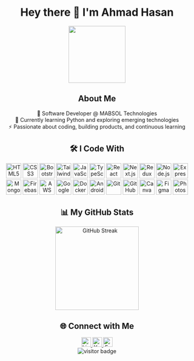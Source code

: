 <h1 align="center">Hey there 👋 I'm Ahmad Hasan</h1> <div align="center"> <img height="150" src="https://media.giphy.com/media/M9gbBd9nbDrOTu1Mqx/giphy.gif" /> </div>
<h2 align="center">About Me</h2> <p align="center"> 🔭 Software Developer @ MABSOL Technologies<br> 🌱 Currently learning Python and exploring emerging technologies<br> ⚡ Passionate about coding, building products, and continuous learning </p>
<h2 align="center">🛠 I Code With</h2> <div align="center"> <img src="https://cdn.jsdelivr.net/gh/devicons/devicon/icons/html5/html5-original.svg" height="40" alt="HTML5" /> <img src="https://cdn.jsdelivr.net/gh/devicons/devicon/icons/css3/css3-original.svg" height="40" alt="CSS3" /> <img src="https://cdn.jsdelivr.net/gh/devicons/devicon/icons/bootstrap/bootstrap-original.svg" height="40" alt="Bootstrap" /> <img src="https://cdn.jsdelivr.net/gh/devicons/devicon/icons/tailwindcss/tailwindcss-original-wordmark.svg" height="40" alt="TailwindCSS" /> <img src="https://cdn.jsdelivr.net/gh/devicons/devicon/icons/javascript/javascript-original.svg" height="40" alt="JavaScript" /> <img src="https://cdn.jsdelivr.net/gh/devicons/devicon/icons/typescript/typescript-original.svg" height="40" alt="TypeScript" /> <img src="https://cdn.jsdelivr.net/gh/devicons/devicon/icons/react/react-original.svg" height="40" alt="React" /> <img src="https://cdn.jsdelivr.net/gh/devicons/devicon/icons/nextjs/nextjs-original.svg" height="40" alt="Next.js" /> <img src="https://cdn.jsdelivr.net/gh/devicons/devicon/icons/redux/redux-original.svg" height="40" alt="Redux" /> <img src="https://cdn.jsdelivr.net/gh/devicons/devicon/icons/nodejs/nodejs-original.svg" height="40" alt="Node.js" /> <img src="https://cdn.jsdelivr.net/gh/devicons/devicon/icons/express/express-original.svg" height="40" alt="Express" /> <img src="https://cdn.jsdelivr.net/gh/devicons/devicon/icons/mongodb/mongodb-original.svg" height="40" alt="MongoDB" /> <img src="https://cdn.jsdelivr.net/gh/devicons/devicon/icons/firebase/firebase-plain.svg" height="40" alt="Firebase" /> <img src="https://cdn.jsdelivr.net/gh/devicons/devicon/icons/amazonwebservices/amazonwebservices-line-wordmark.svg" height="40" alt="AWS" /> <img src="https://cdn.jsdelivr.net/gh/devicons/devicon/icons/googlecloud/googlecloud-original.svg" height="40" alt="Google Cloud" /> <img src="https://cdn.jsdelivr.net/gh/devicons/devicon/icons/docker/docker-plain-wordmark.svg" height="40" alt="Docker" /> <img src="https://cdn.jsdelivr.net/gh/devicons/devicon/icons/androidstudio/androidstudio-original.svg" height="40" alt="Android Studio" /> <img src="https://cdn.jsdelivr.net/gh/devicons/devicon/icons/git/git-original.svg" height="40" alt="Git" /> <img src="https://cdn.jsdelivr.net/gh/devicons/devicon/icons/github/github-original.svg" height="40" alt="GitHub" /> <img src="https://cdn.jsdelivr.net/gh/devicons/devicon/icons/canva/canva-original.svg" height="40" alt="Canva" /> <img src="https://cdn.jsdelivr.net/gh/devicons/devicon/icons/figma/figma-original.svg" height="40" alt="Figma" /> <img src="https://cdn.jsdelivr.net/gh/devicons/devicon/icons/photoshop/photoshop-plain.svg" height="40" alt="Photoshop" /> </div>
<h2 align="center">📊 My GitHub Stats</h2> <div align="center"> <img src="https://streak-stats.demolab.com?user=ahmadhasan556&locale=en&mode=daily&theme=dark&hide_border=false&border_radius=5" height="220" alt="GitHub Streak" /> </div>
<h2 align="center">🌐 Connect with Me</h2> <div align="center"> <a href="https://www.linkedin.com/in/ahmadhasan556/" target="_blank"> <img src="https://img.shields.io/static/v1?message=LinkedIn&logo=linkedin&label=&color=0077B5&logoColor=white&labelColor=&style=for-the-badge" height="25" alt="LinkedIn" /> </a> <a href="https://www.youtube.com/@ahmad-hasan556" target="_blank"> <img src="https://img.shields.io/static/v1?message=YouTube&logo=youtube&label=&color=FF0000&logoColor=white&labelColor=&style=for-the-badge" height="25" alt="YouTube" /> </a> <a href="https://www.facebook.com/ahmadhasan556" target="_blank"> <img src="https://img.shields.io/static/v1?message=Facebook&logo=facebook&label=&color=1877F2&logoColor=white&labelColor=&style=for-the-badge" height="25" alt="Facebook" /> </a> </div>
<div align="center"> <img src="https://visitor-badge.laobi.icu/badge?page_id=ahmadhasan556.ahmadhasan556" alt="visitor badge" /> </div>
